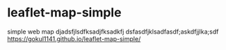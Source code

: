 # leaflet-map-simple
simple web map
djadsfjlsdfksadjfksadkfj
dsfasdfjklsadfasdf;askdfjjlka;sdf
https://gokul1141.github.io/leaflet-map-simple/
